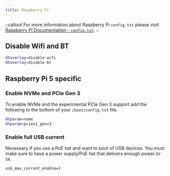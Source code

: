 ```yaml
---
title: Raspberry Pi
---
```


::callout
For more information about Raspberry Pi `config.txt` please visit [Raspberry Pi Documentation - `config.txt`](https://www.raspberrypi.com/documentation/computers/config_txt.html).
::

## Disable Wifi and BT

```bash
dtoverlay=disable-wifi
dtoverlay=disable-bt
```

## Raspberry Pi 5 specific

### Enable NVMe and PCIe Gen 3

To enable NVMe and the experimental PCIe Gen 3 support add the following to the bottom of your `/boot/config.txt` file.

```bash
dtparam=nvme
dtparam=pciex1_gen=3
```

### Enable full USB current

Necessary if you use a PoE hat and want to boot of USB devices. You must make sure to have a power supply/PoE hat that delivers enough power `5V 5A`.

```
usb_max_current_enable=1
```
